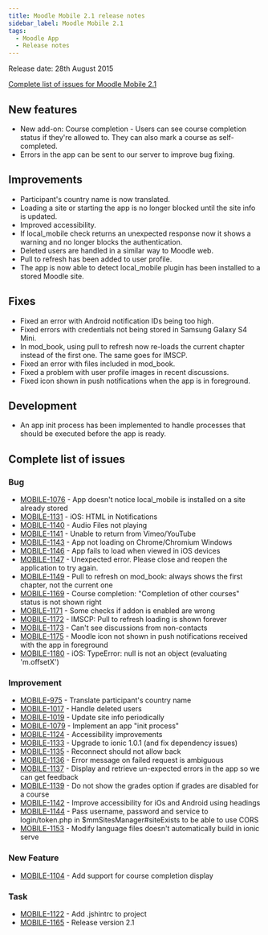 ```yaml
---
title: Moodle Mobile 2.1 release notes
sidebar_label: Moodle Mobile 2.1
tags:
  - Moodle App
  - Release notes
---
```


Release date: 28th August 2015

[Complete list of issues for Moodle Mobile 2.1](http://moodle.atlassian.net/secure/IssueNavigator!executeAdvanced.jspa?jqlQuery=project+%3D+mobile+and+resolution+%3D+fixed+AND+fixVersion+in+%28%222.1%22%29)

## New features

- New add-on: Course completion - Users can see course completion status if they're allowed to. They can also mark a course as self-completed.
- Errors in the app can be sent to our server to improve bug fixing.

## Improvements

- Participant's country name is now translated.
- Loading a site or starting the app is no longer blocked until the site info is updated.
- Improved accessibility.
- If local_mobile check returns an unexpected response now it shows a warning and no longer blocks the authentication.
- Deleted users are handled in a similar way to Moodle web.
- Pull to refresh has been added to user profile.
- The app is now able to detect local_mobile plugin has been installed to a stored Moodle site.

## Fixes

- Fixed an error with Android notification IDs being too high.
- Fixed errors with credentials not being stored in Samsung Galaxy S4 Mini.
- In mod_book, using pull to refresh now re-loads the current chapter instead of the first one. The same goes for IMSCP.
- Fixed an error with files included in mod_book.
- Fixed a problem with user profile images in recent discussions.
- Fixed icon shown in push notifications when the app is in foreground.

## Development

- An app init process has been implemented to handle processes that should be executed before the app is ready.

## Complete list of issues

### Bug

- [MOBILE-1076](https://moodle.atlassian.net/browse/MOBILE-1076) - App doesn't notice local_mobile is installed on a site already stored
- [MOBILE-1131](https://moodle.atlassian.net/browse/MOBILE-1131) - iOS: HTML in Notifications
- [MOBILE-1140](https://moodle.atlassian.net/browse/MOBILE-1140) - Audio Files not playing
- [MOBILE-1141](https://moodle.atlassian.net/browse/MOBILE-1141) - Unable to return from Vimeo/YouTube
- [MOBILE-1143](https://moodle.atlassian.net/browse/MOBILE-1143) - App not loading on Chrome/Chromium Windows
- [MOBILE-1146](https://moodle.atlassian.net/browse/MOBILE-1146) - App fails to load when viewed in iOS devices
- [MOBILE-1147](https://moodle.atlassian.net/browse/MOBILE-1147) - Unexpected error. Please close and reopen the application to try again.
- [MOBILE-1149](https://moodle.atlassian.net/browse/MOBILE-1149) - Pull to refresh on mod_book: always shows the first chapter, not the current one
- [MOBILE-1169](https://moodle.atlassian.net/browse/MOBILE-1169) - Course completion: "Completion of other courses" status is not shown right
- [MOBILE-1171](https://moodle.atlassian.net/browse/MOBILE-1171) - Some checks if addon is enabled are wrong
- [MOBILE-1172](https://moodle.atlassian.net/browse/MOBILE-1172) - IMSCP: Pull to refresh loading is shown forever
- [MOBILE-1173](https://moodle.atlassian.net/browse/MOBILE-1173) - Can't see discussions from non-contacts
- [MOBILE-1175](https://moodle.atlassian.net/browse/MOBILE-1175) - Moodle icon not shown in push notifications received with the app in foreground
- [MOBILE-1180](https://moodle.atlassian.net/browse/MOBILE-1180) - iOS: TypeError: null is not an object (evaluating 'm.offsetX')

### Improvement

- [MOBILE-975](https://moodle.atlassian.net/browse/MOBILE-975) - Translate participant's country name
- [MOBILE-1017](https://moodle.atlassian.net/browse/MOBILE-1017) - Handle deleted users
- [MOBILE-1019](https://moodle.atlassian.net/browse/MOBILE-1019) - Update site info periodically
- [MOBILE-1079](https://moodle.atlassian.net/browse/MOBILE-1079) - Implement an app "init process"
- [MOBILE-1124](https://moodle.atlassian.net/browse/MOBILE-1124) - Accessibility improvements
- [MOBILE-1133](https://moodle.atlassian.net/browse/MOBILE-1133) - Upgrade to ionic 1.0.1 (and fix dependency issues)
- [MOBILE-1135](https://moodle.atlassian.net/browse/MOBILE-1135) - Reconnect should not allow back
- [MOBILE-1136](https://moodle.atlassian.net/browse/MOBILE-1136) - Error message on failed request is ambiguous
- [MOBILE-1137](https://moodle.atlassian.net/browse/MOBILE-1137) - Display and retrieve un-expected errors in the app so we can get feedback
- [MOBILE-1139](https://moodle.atlassian.net/browse/MOBILE-1139) - Do not show the grades option if grades are disabled for a course
- [MOBILE-1142](https://moodle.atlassian.net/browse/MOBILE-1142) - Improve accessibility for iOs and Android using headings
- [MOBILE-1144](https://moodle.atlassian.net/browse/MOBILE-1144) - Pass username, password and service to login/token.php in $mmSitesManager#siteExists to be able to use CORS
- [MOBILE-1153](https://moodle.atlassian.net/browse/MOBILE-1153) - Modify language files doesn't automatically build in ionic serve

### New Feature

- [MOBILE-1104](https://moodle.atlassian.net/browse/MOBILE-1104) - Add support for course completion display

### Task

- [MOBILE-1122](https://moodle.atlassian.net/browse/MOBILE-1122) - Add .jshintrc to project
- [MOBILE-1165](https://moodle.atlassian.net/browse/MOBILE-1165) - Release version 2.1
